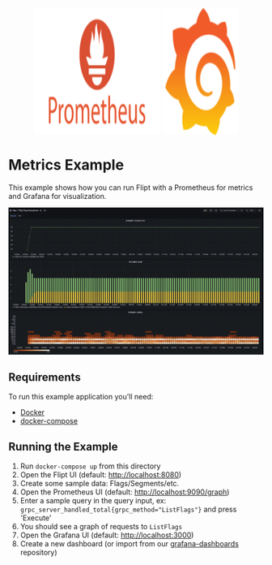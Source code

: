 <p align="center">
    <img src="../images/logos/prometheus.svg" alt="Prometheus" width=250 height=250 />
    <img src="../images/logos/grafana.svg" alt="Grafana" width=150 height=250 />
</p>

# Metrics Example

This example shows how you can run Flipt with a Prometheus for metrics and Grafana for visualization.

!['Prometheus + Grafana Example'](../images/grafana-dashboard.png)

## Requirements

To run this example application you'll need:

* [Docker](https://docs.docker.com/install/)
* [docker-compose](https://docs.docker.com/compose/install/)

## Running the Example

1. Run `docker-compose up` from this directory
1. Open the Flipt UI (default: [http://localhost:8080](http://localhost:8080))
1. Create some sample data: Flags/Segments/etc.
1. Open the Prometheus UI (default: [http://localhost:9090/graph](http://localhost:9090/graph))
1. Enter a sample query in the query input, ex: `grpc_server_handled_total{grpc_method="ListFlags"}` and press 'Execute'
1. You should see a graph of requests to `ListFlags`
1. Open the Grafana UI (default: [http://localhost:3000](http://localhost:3000))
1. Create a new dashboard (or import from our [grafana-dashboards](https://github.com/flipt-io/grafana-dashboards) repository)
